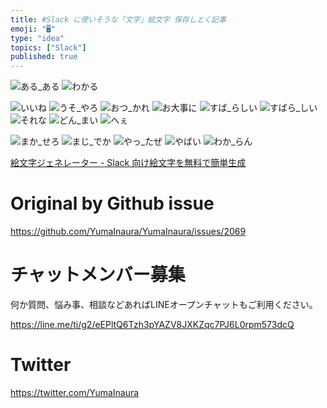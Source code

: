 ```yaml
---
title: #Slack に使いそうな「文字」絵文字 保存しとく記事
emoji: "🖥"
type: "idea"
topics: ["Slack"]
published: true
---
```


![ある_ある](https://user-images.githubusercontent.com/13635059/58540325-23ad9700-8234-11e9-8d61-3ef304635427.png)
![わかる](https://user-images.githubusercontent.com/13635059/58540341-26a88780-8234-11e9-8fca-f25197bb2097.png)

![いいね](https://user-images.githubusercontent.com/13635059/58540327-23ad9700-8234-11e9-83fa-d3d9e790fd49.png)
![うそ_やろ](https://user-images.githubusercontent.com/13635059/58540328-24462d80-8234-11e9-88c5-d823d66e5bf9.png)
![おつ_かれ](https://user-images.githubusercontent.com/13635059/58540329-24462d80-8234-11e9-96fc-0d7c2f61e64d.png)
![お大事に](https://user-images.githubusercontent.com/13635059/58540330-24462d80-8234-11e9-9a98-5a18b017528c.png)
![すば_らしい](https://user-images.githubusercontent.com/13635059/58540331-24dec400-8234-11e9-8a43-7ca874415e3b.png)
![すばら_しい](https://user-images.githubusercontent.com/13635059/58540332-24dec400-8234-11e9-9ea7-253cc6e28c0f.png)
![それな](https://user-images.githubusercontent.com/13635059/58540333-25775a80-8234-11e9-9e84-cba6a6f9d9ec.png)
![どん_まい](https://user-images.githubusercontent.com/13635059/58540334-25775a80-8234-11e9-9427-02e52f772a4d.png)
![へぇ](https://user-images.githubusercontent.com/13635059/58540335-260ff100-8234-11e9-883b-05daaad39ef6.png)

![まか_せろ](https://user-images.githubusercontent.com/13635059/58540336-260ff100-8234-11e9-8e0d-b73f7205bdff.png)
![まじ_でか](https://user-images.githubusercontent.com/13635059/58540337-260ff100-8234-11e9-8c40-902410f710da.png)
![やっ_たぜ](https://user-images.githubusercontent.com/13635059/58540338-260ff100-8234-11e9-933e-bc3c5d1e2b07.png)
![やばい](https://user-images.githubusercontent.com/13635059/58540339-26a88780-8234-11e9-93bb-1cf0e835fcdb.png)
![わか_らん](https://user-images.githubusercontent.com/13635059/58540340-26a88780-8234-11e9-8783-66bf8eb692ce.png)





[絵文字ジェネレーター - Slack 向け絵文字を無料で簡単生成](https://emoji-gen.ninja/#!/emoji?align=center&back_color=FFFFFF00&color=000000FF&font=notosans-mono-bold&public_fg=true&size_fixed=false&stretch=true&text=%E3%81%8A%E5%A4%A7%E4%BA%8B%E3%81%AB)

# Original by Github issue

https://github.com/YumaInaura/YumaInaura/issues/2069








<!-- Update From Qiita API -->

# チャットメンバー募集


何か質問、悩み事、相談などあればLINEオープンチャットもご利用ください。

https://line.me/ti/g2/eEPltQ6Tzh3pYAZV8JXKZqc7PJ6L0rpm573dcQ





# Twitter


https://twitter.com/YumaInaura


<!-- Update From Qiita API -->


